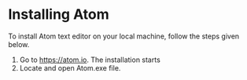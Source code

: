 # Installing Atom

 To install Atom text editor on your local machine, follow the steps given below.

 1. Go to https://atom.io.
    The installation starts
 2. Locate and open Atom.exe file.
